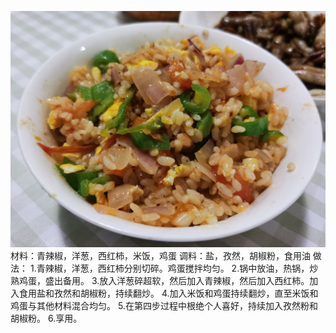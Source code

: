 ![image](https://github.com/datongfo/food/blob/master/1.jpg)
材料：青辣椒，洋葱，西红柿，米饭，鸡蛋
调料：盐，孜然，胡椒粉，食用油
做法：
1.青辣椒，洋葱，西红柿分别切碎。鸡蛋搅拌均匀。
2.锅中放油，热锅，炒熟鸡蛋，盛出备用。
3.放入洋葱碎超软，然后加入青辣椒，然后加入西红柿。加入食用盐和孜然和胡椒粉，持续翻炒。
4.加入米饭和鸡蛋持续翻炒，直至米饭和鸡蛋与其他材料混合均匀。
5.在第四步过程中根绝个人喜好，持续加入孜然粉和胡椒粉。
6.享用。
